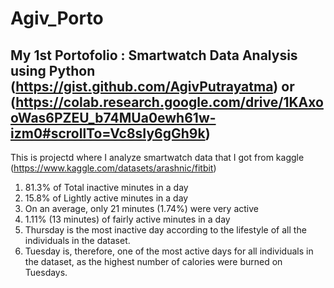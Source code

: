 # Agiv_Porto
## My 1st Portofolio : Smartwatch Data Analysis using Python (https://gist.github.com/AgivPutrayatma) or (https://colab.research.google.com/drive/1KAxooWas6PZEU_b74MUa0ewh61w-izm0#scrollTo=Vc8sIy6gGh9k)

This is projectd where I analyze smartwatch data that I got from kaggle (https://www.kaggle.com/datasets/arashnic/fitbit)
1.  81.3% of Total inactive minutes in a day
2.  15.8% of Lightly active minutes in a day
3.  On an average, only 21 minutes (1.74%) were very active
4.  1.11% (13 minutes) of fairly active minutes in a day
5.  Thursday is the most inactive day according to the lifestyle of all the individuals in the dataset.
6.  Tuesday is, therefore, one of the most active days for all individuals in the dataset, as the highest number of calories were burned on Tuesdays.
